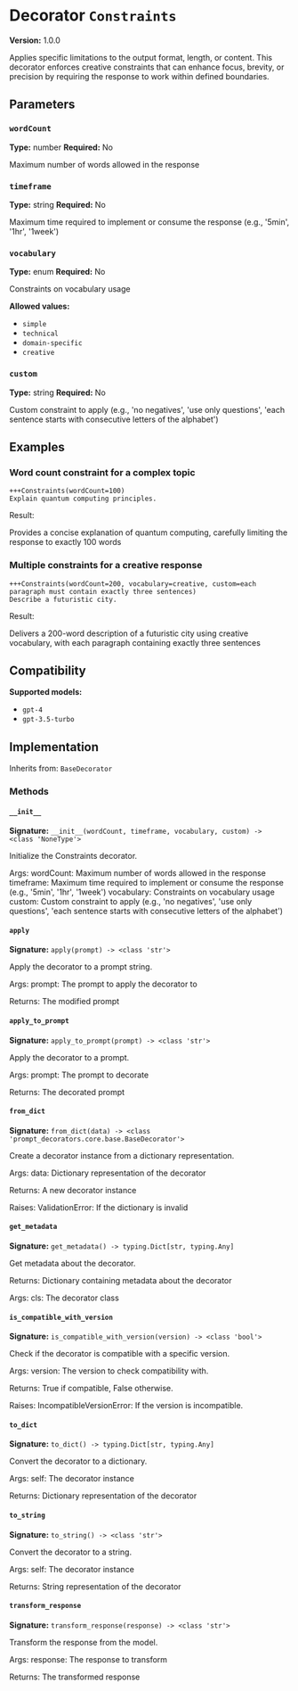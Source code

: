 # Decorator `Constraints`

**Version:** 1.0.0

Applies specific limitations to the output format, length, or content. This decorator enforces creative constraints that can enhance focus, brevity, or precision by requiring the response to work within defined boundaries.

## Parameters

### `wordCount`

**Type:** number
**Required:** No

Maximum number of words allowed in the response

### `timeframe`

**Type:** string
**Required:** No

Maximum time required to implement or consume the response (e.g., '5min', '1hr', '1week')

### `vocabulary`

**Type:** enum
**Required:** No

Constraints on vocabulary usage

**Allowed values:**

- `simple`
- `technical`
- `domain-specific`
- `creative`

### `custom`

**Type:** string
**Required:** No

Custom constraint to apply (e.g., 'no negatives', 'use only questions', 'each sentence starts with consecutive letters of the alphabet')

## Examples

### Word count constraint for a complex topic

```
+++Constraints(wordCount=100)
Explain quantum computing principles.
```

Result:

Provides a concise explanation of quantum computing, carefully limiting the response to exactly 100 words

### Multiple constraints for a creative response

```
+++Constraints(wordCount=200, vocabulary=creative, custom=each paragraph must contain exactly three sentences)
Describe a futuristic city.
```

Result:

Delivers a 200-word description of a futuristic city using creative vocabulary, with each paragraph containing exactly three sentences

## Compatibility

**Supported models:**

- `gpt-4`
- `gpt-3.5-turbo`

## Implementation

Inherits from: `BaseDecorator`

### Methods

#### `__init__`

**Signature:** `__init__(wordCount, timeframe, vocabulary, custom) -> <class 'NoneType'>`

Initialize the Constraints decorator.

Args:
    wordCount: Maximum number of words allowed in the response
    timeframe: Maximum time required to implement or consume the response (e.g., '5min', '1hr', '1week')
    vocabulary: Constraints on vocabulary usage
    custom: Custom constraint to apply (e.g., 'no negatives', 'use only questions', 'each sentence starts with consecutive letters of the alphabet')

#### `apply`

**Signature:** `apply(prompt) -> <class 'str'>`

Apply the decorator to a prompt string.

Args:
    prompt: The prompt to apply the decorator to


Returns:
    The modified prompt

#### `apply_to_prompt`

**Signature:** `apply_to_prompt(prompt) -> <class 'str'>`

Apply the decorator to a prompt.

Args:
    prompt: The prompt to decorate

Returns:
    The decorated prompt

#### `from_dict`

**Signature:** `from_dict(data) -> <class 'prompt_decorators.core.base.BaseDecorator'>`

Create a decorator instance from a dictionary representation.

Args:
    data: Dictionary representation of the decorator

Returns:
    A new decorator instance

Raises:
    ValidationError: If the dictionary is invalid

#### `get_metadata`

**Signature:** `get_metadata() -> typing.Dict[str, typing.Any]`

Get metadata about the decorator.

Returns:
    Dictionary containing metadata about the decorator


Args:
    cls: The decorator class

#### `is_compatible_with_version`

**Signature:** `is_compatible_with_version(version) -> <class 'bool'>`

Check if the decorator is compatible with a specific version.

Args:
    version: The version to check compatibility with.


Returns:
    True if compatible, False otherwise.


Raises:
    IncompatibleVersionError: If the version is incompatible.

#### `to_dict`

**Signature:** `to_dict() -> typing.Dict[str, typing.Any]`

Convert the decorator to a dictionary.

Args:
    self: The decorator instance

Returns:
    Dictionary representation of the decorator

#### `to_string`

**Signature:** `to_string() -> <class 'str'>`

Convert the decorator to a string.

Args:
    self: The decorator instance

Returns:
    String representation of the decorator

#### `transform_response`

**Signature:** `transform_response(response) -> <class 'str'>`

Transform the response from the model.

Args:
    response: The response to transform

Returns:
    The transformed response
